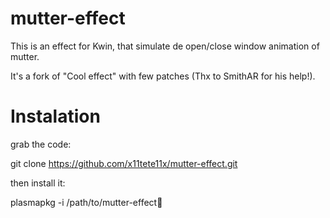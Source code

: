mutter-effect
=============

This is an effect for Kwin, that simulate de open/close window animation of mutter.


It's a fork of "Cool effect" with few patches (Thx to SmithAR for his help!).


Instalation
===========

grab the code:

git clone https://github.com/x11tete11x/mutter-effect.git

then install it:

plasmapkg -i /path/to/mutter-effect
